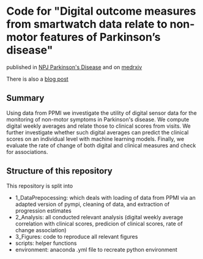 # Code for "Digital outcome measures from smartwatch data relate to non-motor features of Parkinson’s disease"
 published in [NPJ Parkinson's Disease](https://rdcu.be/dJjyV
) and on [medrxiv](https://doi.org/10.1101/2023.09.12.23295406)

There is also a [blog post](https://communities.springernature.com/posts/the-role-of-smartwatch-data-in-monitoring-non-motor-symptoms-of-parkinson-s-disease)
 
 
## Summary
Using data from PPMI we investigate the utility of digital sensor data for the monitoring of non-motor symptoms in Parkinson's disease. We compute digital weekly averages and relate those to clinical scores from visits. We further investigate whether such digital averages can predict the clinical scores on an individual level with machine learning models. Finally, we evaluate the rate of change of both digital and clinical measures and check for associations.
 
 
## Structure of this repository
This repository is split into 
 - 1_DataPrepocessing: which deals with loading of data from PPMI via an adapted version of pympi, cleaning of data, and extraction of progression estimates
 - 2_Analysis: all conducted relevant analysis (digital weekly average correlation with clinical scores, predicion of clinical scores, rate of change association)
 - 3_Figures: code to reproduce all relevant figures
 - scripts: helper functions
 - environment: anaconda .yml file to recreate python environment
